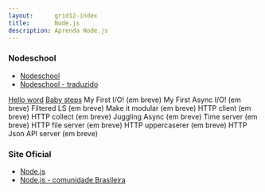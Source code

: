 ```yaml
---
layout:      grid12-index
title:       Node.js
description: Aprenda Node.js
---
```


### Nodeschool

- [Nodeschool](http://nodejs.org/ "link-externo")
- [Nodeschool - traduzido](https://github.com/lucasfcosta/learnyounode-pt-br "link-externo")

<div class="list-group">
    <a href="/node.js/ns-01-hello-word/" class="list-group-item">Hello word</a>
    <a href="/node.js/ns-02-baby-steps/" class="list-group-item">Baby steps</a>
    <a class="list-group-item">My First I/O! (em breve)</a>
    <a class="list-group-item">My First Async I/O! (em breve)</a>
    <a class="list-group-item">Filtered LS (em breve)</a>
    <a class="list-group-item">Make it modular (em breve)</a>
    <a class="list-group-item">HTTP client (em breve)</a>
    <a class="list-group-item">HTTP collect (em breve)</a>
    <a class="list-group-item">Juggling Async (em breve)</a>
    <a class="list-group-item">Time server (em breve)</a>
    <a class="list-group-item">HTTP file server (em breve)</a>
    <a class="list-group-item">HTTP uppercaserer (em breve)</a>
    <a class="list-group-item">HTTP Json API server (em breve)</a>
</div> 



### Site Oficial

- [Node.js](http://nodejs.org/ "link-externo")
- [Node.js - comunidade Brasileira](http://nodebr.com/ "link-externo")